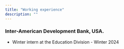 ```yaml
---
title: "Working experience"
description: ""
---
```


### Inter-American Development Bank, USA.

* Winter intern at the Education Division - Winter 2024

